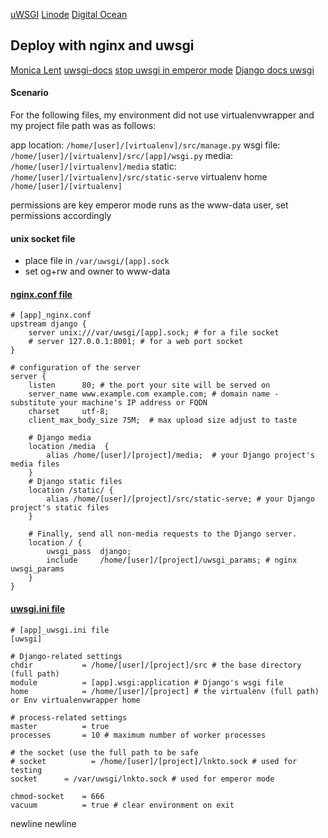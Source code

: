 [uWSGI](https://www.linode.com/docs/security/backups/backing-up-your-data)
[Linode](https://www.linode.com/docs/web-servers/nginx/deploy-django-applications-using-uwsgi-and-nginx-on-ubuntu-14-04)
[Digital Ocean](https://www.digitalocean.com/community/tutorials/how-to-serve-django-applications-with-uwsgi-and-nginx-on-ubuntu-16-04)

## Deploy with nginx and uwsgi
[Monica Lent](http://monicalent.com/blog/2013/12/06/set-up-nginx-and-uwsgi/)
[uwsgi-docs](http://uwsgi-docs.readthedocs.io/en/latest/tutorials/Django_and_nginx.html)
[stop uwsgi in emperor mode](http://lists.unbit.it/pipermail/uwsgi/2012-February/003560.html)
[Django docs uwsgi](http://lists.unbit.it/pipermail/uwsgi/2012-February/003560.html)

#### Scenario
For the following files, my environment did not use virtualenvwrapper and my project file path was as follows:

app location:   `/home/[user]/[virtualenv]/src/manage.py`
wsgi file:      `/home/[user]/[virtualenv]/src/[app]/wsgi.py`
media:          `/home/[user]/[virtualenv]/media`
static:         `/home/[user]/[virtualenv]/src/static-serve`
virtualenv home `/home/[user]/[virtualenv]`

permissions are key
emperor mode runs as the www-data user, set permissions accordingly

#### unix socket file
- place file in `/var/uwsgi/[app].sock`
- set og+rw and owner to www-data

#### [nginx.conf file](app_nginx.conf)
```
# [app]_nginx.conf
upstream django {
    server unix:///var/uwsgi/[app].sock; # for a file socket
    # server 127.0.0.1:8001; # for a web port socket
}

# configuration of the server
server {
    listen      80; # the port your site will be served on
    server_name www.example.com example.com; # domain name - substitute your machine's IP address or FQDN
    charset     utf-8;
    client_max_body_size 75M;  # max upload size adjust to taste

    # Django media
    location /media  {
        alias /home/[user]/[project]/media;  # your Django project's media files
    }
    # Django static files
    location /static/ {
        alias /home/[user]/[project]/src/static-serve; # your Django project's static files
    }

    # Finally, send all non-media requests to the Django server.
    location / {
        uwsgi_pass  django;
        include     /home/[user]/[project]/uwsgi_params; # nginx uwsgi_params
    }
}
```
#### [uwsgi.ini file](app_uwsgi.ini)
```
# [app]_uwsgi.ini file
[uwsgi]

# Django-related settings
chdir           = /home/[user]/[project]/src # the base directory (full path)
module          = [app].wsgi:application # Django's wsgi file
home            = /home/[user]/[project] # the virtualenv (full path) or Env virtualenvwrapper home

# process-related settings
master          = true
processes       = 10 # maximum number of worker processes

# the socket (use the full path to be safe
# socket          = /home/[user]/[project]/lnkto.sock # used for testing
socket		= /var/uwsgi/lnkto.sock # used for emperor mode

chmod-socket    = 666
vacuum          = true # clear environment on exit
```
newline
newline
